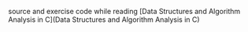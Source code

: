 source and exercise code while reading [Data Structures and Algorithm Analysis in C](Data Structures and Algorithm Analysis in C)
